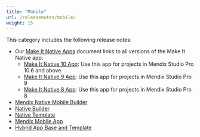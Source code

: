 ```yaml
---
title: "Mobile"
url: /releasenotes/mobile/
weight: 15
---
```


This category includes the following release notes: 

* Our [Make It Native Apps](/releasenotes/mobile/make-it-native-parent/) document links to all versions of the Make It Native app:
    * [Make It Native 10 App](/releasenotes/mobile/make-it-native-10/): Use this app for projects in Mendix Studio Pro 10.6 and above
    * [Make It Native 9 App](/releasenotes/mobile/make-it-native-9/): Use this app for projects in Mendix Studio Pro 9
    * [Make It Native 8 App](/releasenotes/mobile/make-it-native-app/): Use this app for projects in Mendix Studio Pro 8
* [Mendix Native Mobile Builder](/releasenotes/mobile/mendix-native-mobile-builder/)
* [Native Builder](/releasenotes/mobile/native-builder/)
* [Native Template](/releasenotes/mobile/native-template/)
* [Mendix Mobile App](/releasenotes/mobile/mendix-mobile-app/)
* [Hybrid App Base and Template](/releasenotes/mobile/hybrid-app/)
